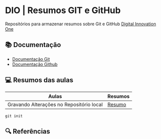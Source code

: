 # DIO | Resumos GIT e GitHub

Repositórios para armazenar resumos sobre Git e GitHub
[Digital Innovation One](https://www.dio.me)

## 📚 Documentação

- [Documentação Git](https://www.git-scm.com/doc)
- [Documentação Github](https://docs.github.com/)

## 💻 Resumos das aulas

| Aulas                                    | Resumos     |
| ---------------------------------------- | ----------- |
| Gravando Alterações no Repositório local | [Resumo]() |

```
git init

```

## 🔍 Referências
